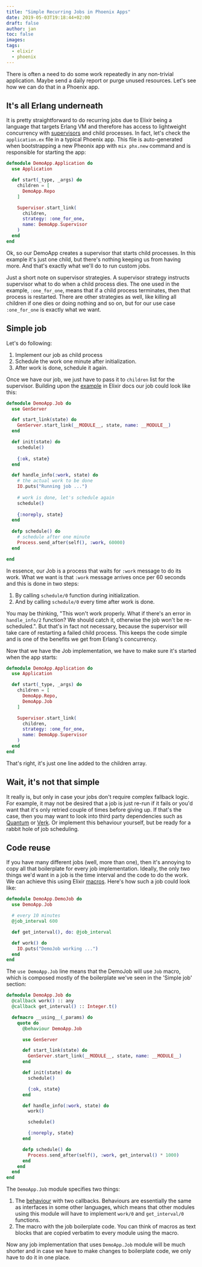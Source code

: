 ```yaml
---
title: "Simple Recurring Jobs in Phoenix Apps"
date: 2019-05-03T19:18:44+02:00
draft: false
author: jan
toc: false
images:
tags: 
  - elixir
  - phoenix
---
```


There is often a need to do some work repeatedly in any non-trivial application. Maybe send a daily report or purge unused resources. Let's see how we can do that in a Phoenix app. 

## It's all Erlang underneath
It is pretty straightforward to do recurring jobs due to Elixir being a language that targets Erlang VM and therefore has access to lightweight concurrency with  [supervisors](https://hexdocs.pm/elixir/Supervisor.html) and child processes. In fact, let's check the `application.ex` file in a typical Phoenix app. This file is auto-generated when bootstrapping a new Pheonix app with `mix phx.new` command and is responsible for starting the app:

```elixir
defmodule DemoApp.Application do
  use Application

  def start(_type, _args) do
    children = [
      DemoApp.Repo
    ]

    Supervisor.start_link(
      children,
      strategy: :one_for_one,
      name: DemoApp.Supervisor
    )
  end
end

```

Ok, so our DemoApp creates a supervisor that starts child processes. In this example it's just one child, but there's nothing keeping us from having more. And that's exactly what we'll do to run custom jobs.

Just a short note on supervisor strategies. A supervisor strategy instructs supervisor what to do when a child process dies. The one used in the example, `:one_for_one`, means that if a child process terminates, then that process is restarted. There are other strategies as well, like killing all children if one dies or doing nothing and so on, but for our use case `:one_for_one` is exactly what we want.

## Simple job

Let's do following:

1. Implement our job as child process
2. Schedule the work one minute after initialization.
3. After work is done, schedule it again.

Once we have our job, we just have to pass it to `children` list for the supervisor. Building upon the [example](https://hexdocs.pm/elixir/Supervisor.html#module-examples) in Elixir docs our job could look like this:

```elixir
defmodule DemoApp.Job do
  use GenServer

  def start_link(state) do
    GenServer.start_link(__MODULE__, state, name: __MODULE__)
  end

  def init(state) do
    schedule()
    
    {:ok, state}
  end

  def handle_info(:work, state) do
    # the actual work to be done
    IO.puts("Running job ...")
    
    # work is done, let's schedule again
    schedule()
    
    {:noreply, state}
  end
  
  defp schedule() do
    # schedule after one minute
    Process.send_after(self(), :work, 60000)
  end

end
```

In essence, our Job is a process that waits for `:work` message to do its work. What we want is that `:work` message arrives once per 60 seconds and this is done in two steps:

1. By calling `schedule/0` function during initialization.
2. And by calling `schedule/0` every time after work is done.

You may be thinking, "This won't work properly. What if there's an error in `handle_info/2` function? We should catch it, otherwise the job won't be re-scheduled.". But that's in fact not necessary, because the supervisor will take care of restarting a failed child process. This keeps the code simple and is one of the benefits we get from Erlang's concurrency.

Now that we have the Job implementation, we have to make sure it's started when the app starts:

```elixir
defmodule DemoApp.Application do
  use Application

  def start(_type, _args) do
    children = [
      DemoApp.Repo,
      DemoApp.Job
    ]

    Supervisor.start_link(
      children,
      strategy: :one_for_one,
      name: DemoApp.Supervisor
    )
  end
end
```

That's right, it's just one line added to the children array.

## Wait, it's not that simple

It really is, but only in case your jobs don't require complex fallback logic. For example, it may not be desired that a job is just re-run if it fails or you'd want that it's only retried couple of times before giving up. If that's the case, then you may want to look into third party dependencies such as [Quantum](https://hexdocs.pm/quantum/readme.html) or [Verk](https://github.com/edgurgel/verk). Or implement this behaviour yourself, but be ready for a rabbit hole of job scheduling.

## Code reuse

If you have many different jobs (well, more than one), then it's annoying to copy all that boilerplate for every job implementation. Ideally, the only two things we'd want in a job is the time interval and the code to do the work. We can achieve this using Elixir [macros](https://elixir-lang.org/getting-started/meta/macros.html). Here's how such a job could look like:

```elixir
defmodule DemoApp.DemoJob do
  use DemoApp.Job

  # every 10 minutes
  @job_interval 600

  def get_interval(), do: @job_interval

  def work() do
    IO.puts("DemoJob working ...")
  end
end
```

The `use DemoApp.Job` line means that the DemoJob will use `Job` macro, which is composed mostly of the boilerplate we've seen in the 'Simple job' section:

```elixir
defmodule DemoApp.Job do
  @callback work() :: any
  @callback get_interval() :: Integer.t()

  defmacro __using__(_params) do
    quote do
      @behaviour DemoApp.Job

      use GenServer

      def start_link(state) do
        GenServer.start_link(__MODULE__, state, name: __MODULE__)
      end

      def init(state) do
        schedule()

        {:ok, state}
      end

      def handle_info(:work, state) do
        work()

        schedule()

        {:noreply, state}
      end

      defp schedule() do
        Process.send_after(self(), :work, get_interval() * 1000)
      end
    end
  end
end
```

The `DemoApp.Job` module specifies two things:

1. The [behaviour](https://elixir-lang.org/getting-started/typespecs-and-behaviours.html#behaviours) with two callbacks. Behaviours are essentially the same as interfaces in some other languages, which means that other modules using this module will have to implement `work/0` and `get_interval/0` functions.
2. The macro with the job boilerplate code. You can think of macros as text blocks that are copied verbatim to every module using the macro.

Now any job implementation that uses `DemoApp.Job` module will be much shorter and in case we have to make changes to boilerplate code, we only have to do it in one place.
